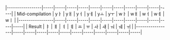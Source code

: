 |-----------------|-----|-----|-----|-----|-----|-----|-----|-----|-----|-----|-----|
| Mid-compilation | yㅏ | yㅐ | yㅓ | yㅔ | yㅗ | yㅜ | wㅏ | wㅐ | wㅓ | wㅔ | wㅣ |
|-----------------|-----|-----|-----|-----|-----|-----|-----|-----|-----|-----|-----|
| Result          | ㅑ  | ㅒ  | ㅕ  | ㅖ  | ㅛ  | ㅠ  | ㅘ  | ㅙ  | ㅝ  | ㅞ  | ㅟ  |
|-----------------|-----|-----|-----|-----|-----|-----|-----|-----|-----|-----|-----|
